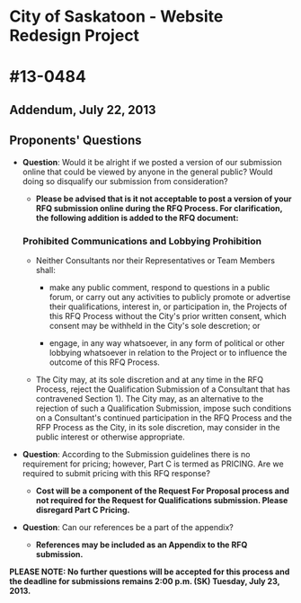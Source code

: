 # City of Saskatoon - Website Redesign Project

# #13-0484

## Addendum, July 22, 2013

## Proponents' Questions

* **Question**: Would it be alright if we posted a version of our submission online that could be viewed by anyone in the general public? Would doing so disqualify our submission from consideration?

    * **Please be advised that is it not acceptable to post a version of your RFQ submission online during the RFQ Process. For clarification, the following addition is added to the RFQ document:**

    ### Prohibited Communications and Lobbying Prohibition

    - Neither Consultants nor their Representatives or Team Members shall:
        - make any public comment, respond to questions in a public forum, or carry out any activities to publicly promote or advertise their qualifications, interest in, or participation in, the Projects of this RFQ Process without the City's prior written consent, which consent may be withheld in the City's sole descretion; or

        - engage, in any way whatsoever, in any form of political or other lobbying whatsoever in relation to the Project or to influence the outcome of this RFQ Process.


    - The City may, at its sole discretion and at any time in the RFQ Process, reject the Qualification Submission of a Consultant that has contravened Section 1). The City may, as an alternative to the rejection of such a Qualification Submission, impose such conditions on a Consultant's continued participation in the RFQ Process and the RFP Process as the City, in its sole discretion, may consider in the public interest or otherwise appropriate.

* **Question**: According to the Submission guidelines there is no requirement for pricing; however, Part C is termed as PRICING. Are we required to submit pricing with this RFQ response?

    * **Cost will be a component of the Request For Proposal process and not required for the Request for Qualifications submission. Please disregard Part C Pricing.**

* **Question**: Can our references be a part of the appendix?

    * **References may be included as an Appendix to the RFQ submission.**


**PLEASE NOTE: No further questions will be accepted for this process and the deadline for submissions remains 2:00 p.m. (SK) Tuesday, July 23, 2013.**
